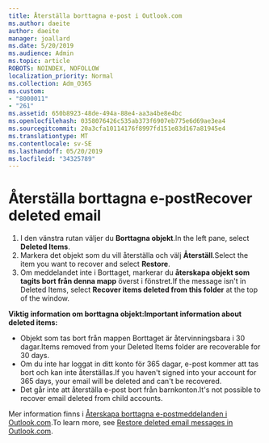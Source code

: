 ```yaml
---
title: Återställa borttagna e-post i Outlook.com
ms.author: daeite
author: daeite
manager: joallard
ms.date: 5/20/2019
ms.audience: Admin
ms.topic: article
ROBOTS: NOINDEX, NOFOLLOW
localization_priority: Normal
ms.collection: Adm_O365
ms.custom:
- "8000011"
- "261"
ms.assetid: 650b8923-48de-494a-88e4-aa3a4be8e4bc
ms.openlocfilehash: 0358076426c535ab373f6907eb775e6d69ae3ea4
ms.sourcegitcommit: 20a3cfa10114176f8997fd151e83d167a81945e4
ms.translationtype: MT
ms.contentlocale: sv-SE
ms.lasthandoff: 05/20/2019
ms.locfileid: "34325789"
---
```

# <a name="recover-deleted-email"></a><span data-ttu-id="7fd20-102">Återställa borttagna e-post</span><span class="sxs-lookup"><span data-stu-id="7fd20-102">Recover deleted email</span></span>

1. <span data-ttu-id="7fd20-103">I den vänstra rutan väljer du **Borttagna objekt**.</span><span class="sxs-lookup"><span data-stu-id="7fd20-103">In the left pane, select **Deleted Items**.</span></span>
2. <span data-ttu-id="7fd20-104">Markera det objekt som du vill återställa och välj **Återställ**.</span><span class="sxs-lookup"><span data-stu-id="7fd20-104">Select the item you want to recover and select **Restore**.</span></span>
3. <span data-ttu-id="7fd20-105">Om meddelandet inte i Borttaget, markerar du **återskapa objekt som tagits bort från denna mapp** överst i fönstret.</span><span class="sxs-lookup"><span data-stu-id="7fd20-105">If the message isn't in Deleted Items, select **Recover items deleted from this folder** at the top of the window.</span></span>

 <span data-ttu-id="7fd20-106">**Viktig information om borttagna objekt:**</span><span class="sxs-lookup"><span data-stu-id="7fd20-106">**Important information about deleted items:**</span></span>
  
- <span data-ttu-id="7fd20-107">Objekt som tas bort från mappen Borttaget är återvinningsbara i 30 dagar.</span><span class="sxs-lookup"><span data-stu-id="7fd20-107">Items removed from your Deleted Items folder are recoverable for 30 days.</span></span>
- <span data-ttu-id="7fd20-108">Om du inte har loggat in ditt konto för 365 dagar, e-post kommer att tas bort och kan inte återställas.</span><span class="sxs-lookup"><span data-stu-id="7fd20-108">If you haven't signed into your account for 365 days, your email will be deleted and can't be recovered.</span></span>
- <span data-ttu-id="7fd20-109">Det går inte att återställa e-post bort från barnkonton.</span><span class="sxs-lookup"><span data-stu-id="7fd20-109">It's not possible to recover email deleted from child accounts.</span></span>

<span data-ttu-id="7fd20-110">Mer information finns i [Återskapa borttagna e-postmeddelanden i Outlook.com](https://go.microsoft.com/fwlink/p/?linkid=873117).</span><span class="sxs-lookup"><span data-stu-id="7fd20-110">To learn more, see [Restore deleted email messages in Outlook.com](https://go.microsoft.com/fwlink/p/?linkid=873117).</span></span>